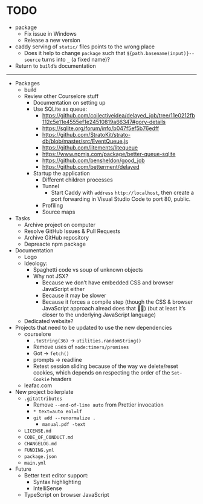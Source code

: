 # TODO

- package
  - Fix issue in Windows
  - Release a new version
- caddy serving of `static/` files points to the wrong place
  - Does it help to change `package` such that `${path.basename(input)}--source` turns into `_` (a fixed name)?
- Return to `build`’s documentation

---

- Packages
  - build
  - Review other Courselore stuff
    - Documentation on setting up
    - Use SQLite as queue:
      - https://github.com/collectiveidea/delayed_job/tree/11e0212fb112c5e11e4555ef1e24510819a66347#gory-details
      - https://sqlite.org/forum/info/b047f5ef5b76edff
      - https://github.com/StratoKit/strato-db/blob/master/src/EventQueue.js
      - https://github.com/litements/litequeue
      - https://www.npmjs.com/package/better-queue-sqlite
      - https://github.com/bensheldon/good_job
      - https://github.com/betterment/delayed
    - Startup the application
      - Different children processes
      - Tunnel
        - Start Caddy with `address` `http://localhost`, then create a port forwarding in Visual Studio Code to port 80, public.
      - Profiling
      - Source maps
- Tasks
  - Archive project on computer
  - Resolve GitHub Issues & Pull Requests
  - Archive GitHub repository
  - Depreacte npm package
- Documentation
  - Logo
  - Ideology:
    - Spaghetti code vs soup of unknown objects
    - Why not JSX?
      - Because we don’t have embedded CSS and browser JavaScript either
      - Because it may be slower
      - Because it forces a compile step (though the CSS & browser JavaScript approach alread does that 🤷‍♂️) (but at least it’s closer to the underlying JavaScript language)
  - Dedicated website?
- Projects that need to be updated to use the new dependencies
  - courselore
    - `.toString(36)` → `utilities.randomString()`
    - Remove uses of `node:timers/promises`
    - Got → `fetch()`
    - prompts → readline
    - Retest session sliding because of the way we delete/reset cookies, which depends on respecting the order of the `Set-Cookie` headers
  - leafac.com
- New project boilerplate
  - `.gitattributes`
    - Remove `--end-of-line auto` from Prettier invocation
    - `* text=auto eol=lf`
    - `git add --renormalize .`
      - `manual.pdf	-text`
  - `LICENSE.md`
  - `CODE_OF_CONDUCT.md `
  - `CHANGELOG.md`
  - `FUNDING.yml`
  - `package.json`
  - `main.yml`
- Future
  - Better text editor support:
    - Syntax highlighting
    - IntelliSense
  - TypeScript on browser JavaScript
